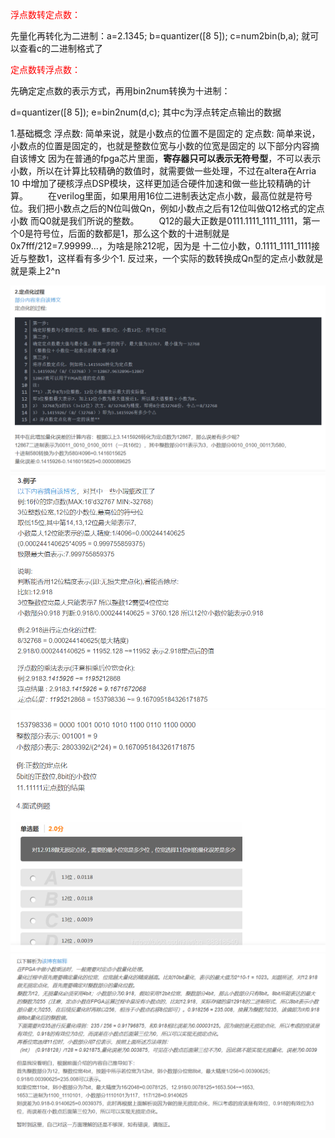 <font color=red>浮点数转定点数：</font>

先量化再转化为二进制：a=2.1345; b=quantizer([8 5]); c=num2bin(b,a); 就可以查看c的二进制格式了

<font color=red>定点数转浮点数：</font>

先确定定点数的表示方式，再用bin2num转换为十进制：

d=quantizer([8 5]); e=bin2num(d,c); 其中c为浮点转定点输出的数据



1.基础概念
浮点数:
简单来说，就是小数点的位置不是固定的
定点数:
简单来说，小数点的位置是固定的，也就是整数位宽与小数的位宽是固定的
以下部分内容摘自该博文
因为在普通的fpga芯片里面，**寄存器只可以表示无符号型**，不可以表示小数，所以在计算比较精确的数值时，就需要做一些处理，不过在altera在Arria 10
中增加了硬核浮点DSP模块，这样更加适合硬件加速和做一些比较精确的计算。
　　在verilog里面，如果用用16位二进制表达定点小数，最高位就是符号位。我们把小数点之后的N位叫做Qn，例如小数点之后有12位叫做Q12格式的定点小数
而Q0就是我们所说的整数。
　　Q12的最大正数是0111.1111_1111_1111，第一个0是符号位，后面的数都是1，那么这个数的十进制就是0x7fff/212=7.99999…，为啥是除212呢，因为是
十二位小数，0.1111_1111_1111接近与整数1，这样看有多少个1.
反过来，一个实际的数转换成Qn型的定点小数就是就是乘上2^n

<img src="./pic/0.png">

<img src="./pic/1.png">

<img src="./pic/2.png">

<img src="./pic/3.png">